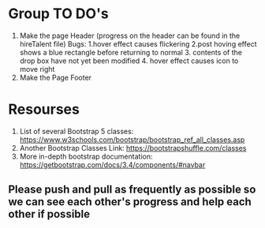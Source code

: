 # Group TO DO's 
1. Make the page Header (progress on the header can be found in the hireTalent file)
Bugs:
    1.hover effect causes flickering 
    2.post hoving effect shows a blue rectangle before returning to normal
    3. contents of the drop box have not yet been modified
    4. hover effect causes icon to move right
2. Make the Page Footer

# Resourses 
1. List of several Bootstrap 5 classes: https://www.w3schools.com/bootstrap/bootstrap_ref_all_classes.asp
2. Another Bootstrap Classes Link: https://bootstrapshuffle.com/classes
3. More in-depth bootstrap documentation: https://getbootstrap.com/docs/3.4/components/#navbar

## Please push and pull as frequently as possible so we can see each other's progress and help each other if possible
